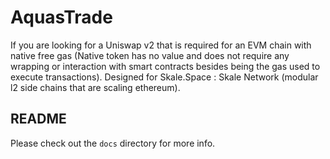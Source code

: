 # AquasTrade
If you are looking for a Uniswap v2 that is required for an EVM chain with native free gas (Native token has no value and does not require any wrapping or interaction with smart contracts besides being the gas used to execute transactions). Designed for Skale.Space : Skale Network (modular l2 side chains that are scaling ethereum).

## README

Please check out the `docs` directory for more info.
